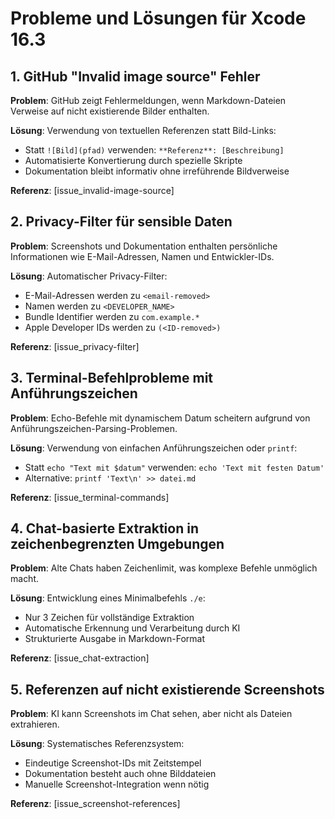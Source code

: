# Probleme und Lösungen für Xcode 16.3

## 1. GitHub "Invalid image source" Fehler

**Problem**: GitHub zeigt Fehlermeldungen, wenn Markdown-Dateien Verweise auf nicht existierende Bilder enthalten.

**Lösung**: Verwendung von textuellen Referenzen statt Bild-Links:
- Statt `![Bild](pfad)` verwenden: `**Referenz**: [Beschreibung]`
- Automatisierte Konvertierung durch spezielle Skripte
- Dokumentation bleibt informativ ohne irreführende Bildverweise

**Referenz**: [issue_invalid-image-source]

## 2. Privacy-Filter für sensible Daten

**Problem**: Screenshots und Dokumentation enthalten persönliche Informationen wie E-Mail-Adressen, Namen und Entwickler-IDs.

**Lösung**: Automatischer Privacy-Filter:
- E-Mail-Adressen werden zu `<email-removed>`
- Namen werden zu `<DEVELOPER_NAME>`
- Bundle Identifier werden zu `com.example.*`
- Apple Developer IDs werden zu `(<ID-removed>)`

**Referenz**: [issue_privacy-filter]

## 3. Terminal-Befehlprobleme mit Anführungszeichen

**Problem**: Echo-Befehle mit dynamischem Datum scheitern aufgrund von Anführungszeichen-Parsing-Problemen.

**Lösung**: Verwendung von einfachen Anführungszeichen oder `printf`:
- Statt `echo "Text mit $datum"` verwenden: `echo 'Text mit festen Datum'`
- Alternative: `printf 'Text\n' >> datei.md`

**Referenz**: [issue_terminal-commands]

## 4. Chat-basierte Extraktion in zeichenbegrenzten Umgebungen

**Problem**: Alte Chats haben Zeichenlimit, was komplexe Befehle unmöglich macht.

**Lösung**: Entwicklung eines Minimalbefehls `./e`:
- Nur 3 Zeichen für vollständige Extraktion
- Automatische Erkennung und Verarbeitung durch KI
- Strukturierte Ausgabe in Markdown-Format

**Referenz**: [issue_chat-extraction]

## 5. Referenzen auf nicht existierende Screenshots

**Problem**: KI kann Screenshots im Chat sehen, aber nicht als Dateien extrahieren.

**Lösung**: Systematisches Referenzsystem:
- Eindeutige Screenshot-IDs mit Zeitstempel
- Dokumentation besteht auch ohne Bilddateien
- Manuelle Screenshot-Integration wenn nötig

**Referenz**: [issue_screenshot-references]
